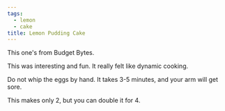 ```yaml
---
tags:
  - lemon
  - cake
title: Lemon Pudding Cake
---
```


This one's from Budget Bytes.

This was interesting and fun. It really felt like dynamic cooking.

Do not whip the eggs by hand. It takes 3-5 minutes, and your arm will get sore.

This makes only 2, but you can double it for 4.
